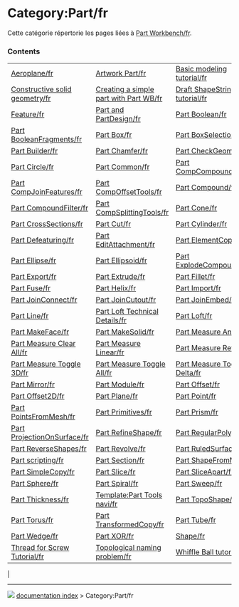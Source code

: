 # Category:Part/fr
Cette catégorie répertorie les pages liées à [Part Workbench/fr](Part_Workbench/fr.md).

### Contents

|     |     |     |
| --- | --- | --- |
| [Aeroplane/fr](Aeroplane/fr.md) | [Artwork Part/fr](Artwork_Part/fr.md) | [Basic modeling tutorial/fr](Basic_modeling_tutorial/fr.md) |
| [Constructive solid geometry/fr](Constructive_solid_geometry/fr.md) | [Creating a simple part with Part WB/fr](Creating_a_simple_part_with_Part_WB/fr.md) | [Draft ShapeString tutorial/fr](Draft_ShapeString_tutorial/fr.md) |
| [Feature/fr](Feature/fr.md) | [Part and PartDesign/fr](Part_and_PartDesign/fr.md) | [Part Boolean/fr](Part_Boolean/fr.md) |
| [Part BooleanFragments/fr](Part_BooleanFragments/fr.md) | [Part Box/fr](Part_Box/fr.md) | [Part BoxSelection/fr](Part_BoxSelection/fr.md) |
| [Part Builder/fr](Part_Builder/fr.md) | [Part Chamfer/fr](Part_Chamfer/fr.md) | [Part CheckGeometry/fr](Part_CheckGeometry/fr.md) |
| [Part Circle/fr](Part_Circle/fr.md) | [Part Common/fr](Part_Common/fr.md) | [Part CompCompoundTools/fr](Part_CompCompoundTools/fr.md) |
| [Part CompJoinFeatures/fr](Part_CompJoinFeatures/fr.md) | [Part CompOffsetTools/fr](Part_CompOffsetTools/fr.md) | [Part Compound/fr](Part_Compound/fr.md) |
| [Part CompoundFilter/fr](Part_CompoundFilter/fr.md) | [Part CompSplittingTools/fr](Part_CompSplittingTools/fr.md) | [Part Cone/fr](Part_Cone/fr.md) |
| [Part CrossSections/fr](Part_CrossSections/fr.md) | [Part Cut/fr](Part_Cut/fr.md) | [Part Cylinder/fr](Part_Cylinder/fr.md) |
| [Part Defeaturing/fr](Part_Defeaturing/fr.md) | [Part EditAttachment/fr](Part_EditAttachment/fr.md) | [Part ElementCopy/fr](Part_ElementCopy/fr.md) |
| [Part Ellipse/fr](Part_Ellipse/fr.md) | [Part Ellipsoid/fr](Part_Ellipsoid/fr.md) | [Part ExplodeCompound/fr](Part_ExplodeCompound/fr.md) |
| [Part Export/fr](Part_Export/fr.md) | [Part Extrude/fr](Part_Extrude/fr.md) | [Part Fillet/fr](Part_Fillet/fr.md) |
| [Part Fuse/fr](Part_Fuse/fr.md) | [Part Helix/fr](Part_Helix/fr.md) | [Part Import/fr](Part_Import/fr.md) |
| [Part JoinConnect/fr](Part_JoinConnect/fr.md) | [Part JoinCutout/fr](Part_JoinCutout/fr.md) | [Part JoinEmbed/fr](Part_JoinEmbed/fr.md) |
| [Part Line/fr](Part_Line/fr.md) | [Part Loft Technical Details/fr](Part_Loft_Technical_Details/fr.md) | [Part Loft/fr](Part_Loft/fr.md) |
| [Part MakeFace/fr](Part_MakeFace/fr.md) | [Part MakeSolid/fr](Part_MakeSolid/fr.md) | [Part Measure Angular/fr](Part_Measure_Angular/fr.md) |
| [Part Measure Clear All/fr](Part_Measure_Clear_All/fr.md) | [Part Measure Linear/fr](Part_Measure_Linear/fr.md) | [Part Measure Refresh/fr](Part_Measure_Refresh/fr.md) |
| [Part Measure Toggle 3D/fr](Part_Measure_Toggle_3D/fr.md) | [Part Measure Toggle All/fr](Part_Measure_Toggle_All/fr.md) | [Part Measure Toggle Delta/fr](Part_Measure_Toggle_Delta/fr.md) |
| [Part Mirror/fr](Part_Mirror/fr.md) | [Part Module/fr](Part_Module/fr.md) | [Part Offset/fr](Part_Offset/fr.md) |
| [Part Offset2D/fr](Part_Offset2D/fr.md) | [Part Plane/fr](Part_Plane/fr.md) | [Part Point/fr](Part_Point/fr.md) |
| [Part PointsFromMesh/fr](Part_PointsFromMesh/fr.md) | [Part Primitives/fr](Part_Primitives/fr.md) | [Part Prism/fr](Part_Prism/fr.md) |
| [Part ProjectionOnSurface/fr](Part_ProjectionOnSurface/fr.md) | [Part RefineShape/fr](Part_RefineShape/fr.md) | [Part RegularPolygon/fr](Part_RegularPolygon/fr.md) |
| [Part ReverseShapes/fr](Part_ReverseShapes/fr.md) | [Part Revolve/fr](Part_Revolve/fr.md) | [Part RuledSurface/fr](Part_RuledSurface/fr.md) |
| [Part scripting/fr](Part_scripting/fr.md) | [Part Section/fr](Part_Section/fr.md) | [Part ShapeFromMesh/fr](Part_ShapeFromMesh/fr.md) |
| [Part SimpleCopy/fr](Part_SimpleCopy/fr.md) | [Part Slice/fr](Part_Slice/fr.md) | [Part SliceApart/fr](Part_SliceApart/fr.md) |
| [Part Sphere/fr](Part_Sphere/fr.md) | [Part Spiral/fr](Part_Spiral/fr.md) | [Part Sweep/fr](Part_Sweep/fr.md) |
| [Part Thickness/fr](Part_Thickness/fr.md) | [Template:Part Tools navi/fr](Template_Part_Tools_navi/fr.md) | [Part TopoShape/fr](Part_TopoShape/fr.md) |
| [Part Torus/fr](Part_Torus/fr.md) | [Part TransformedCopy/fr](Part_TransformedCopy/fr.md) | [Part Tube/fr](Part_Tube/fr.md) |
| [Part Wedge/fr](Part_Wedge/fr.md) | [Part XOR/fr](Part_XOR/fr.md) | [Shape/fr](Shape/fr.md) |
| [Thread for Screw Tutorial/fr](Thread_for_Screw_Tutorial/fr.md) | [Topological naming problem/fr](Topological_naming_problem/fr.md) | [Whiffle Ball tutorial/fr](Whiffle_Ball_tutorial/fr.md) |
|



---
![](images/Right_arrow.png) [documentation index](../README.md) > Category:Part/fr
